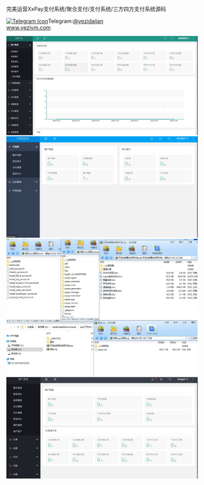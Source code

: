 完美运营XxPay支付系统/聚合支付/支付系统/三方四方支付系统源码<p dir="auto"><a target="_blank" rel="noopener noreferrer nofollow" href="https://camo.githubusercontent.com/d614d90677fbc2e34c7c62ebc68c82379d87a57c4beaf05af65fec7ba6b72e36/68747470733a2f2f63646e2d69636f6e732d706e672e666c617469636f6e2e636f6d2f3531322f323131312f323131313634362e706e67"><img src="https://camo.githubusercontent.com/d614d90677fbc2e34c7c62ebc68c82379d87a57c4beaf05af65fec7ba6b72e36/68747470733a2f2f63646e2d69636f6e732d706e672e666c617469636f6e2e636f6d2f3531322f323131312f323131313634362e706e67" alt="Telegram Icon" style="width: 16px; max-width: 100%;" data-canonical-src="https://cdn-icons-png.flaticon.com/512/2111/2111646.png"></a>Telegram:<a href="https://t.me/yezidajian" rel="nofollow">@yezidajian</a><br><a href="https://www.yeziym.com/">www.yeziym.com</a></p><img src="https://github.com/yeziym/wanmeiyunyingXx_ou/blob/main/IuMXM.png"><img src="https://github.com/yeziym/wanmeiyunyingXx_ou/blob/main/Zfbvk.png"><img src="https://github.com/yeziym/wanmeiyunyingXx_ou/blob/main/n28MT.png"><img src="https://github.com/yeziym/wanmeiyunyingXx_ou/blob/main/0xcKV.png">